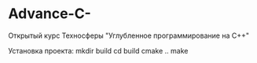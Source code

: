 # Advance-C-
Открытый курс Техносферы "Углубленное программирование на C++"

Установка проекта:
mkdir build
cd build
cmake ..
make
